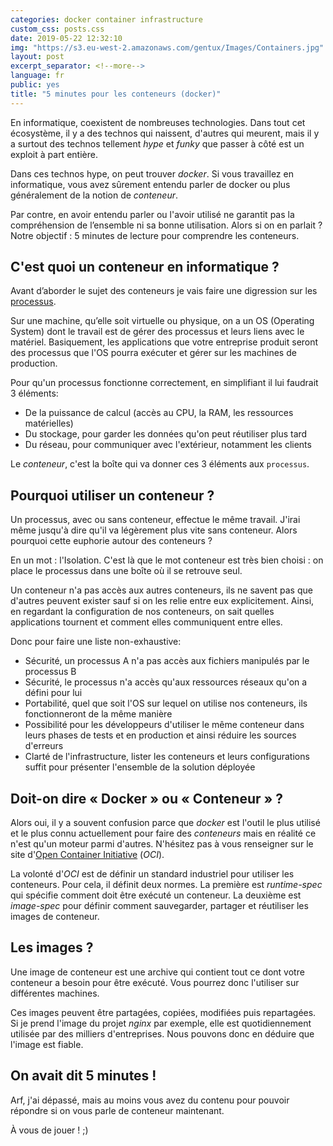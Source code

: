 ```yaml
---
categories: docker container infrastructure
custom_css: posts.css
date: 2019-05-22 12:32:10
img: "https://s3.eu-west-2.amazonaws.com/gentux/Images/Containers.jpg"
layout: post
excerpt_separator: <!--more-->
language: fr
public: yes
title: "5 minutes pour les conteneurs (docker)"
---
```


En informatique, coexistent de nombreuses technologies. Dans tout cet
écosystème, il y a des technos qui naissent, d'autres qui meurent, mais il y a
surtout des technos tellement *hype* et *funky* que passer à côté est un
exploit à part entière.

Dans ces technos hype, on peut trouver *docker*. Si vous travaillez en
informatique, vous avez sûrement entendu parler de docker ou plus généralement
de la notion de *conteneur*.

<!--more-->

Par contre, en avoir entendu parler ou l'avoir utilisé ne garantit pas la
compréhension de l’ensemble ni sa bonne utilisation. Alors si on en parlait ?
Notre objectif : 5 minutes de lecture pour comprendre les conteneurs.

## C'est quoi un conteneur en informatique ?

Avant d’aborder le sujet des conteneurs je vais faire une digression sur les
[processus](https://fr.wikipedia.org/wiki/Processus_(informatique)).

Sur une machine, qu’elle soit virtuelle ou physique, on a un OS (Operating
System) dont le travail est de gérer des processus et leurs liens avec le
matériel. Basiquement, les applications que votre entreprise produit seront des
processus que l'OS  pourra exécuter et gérer sur les machines de production.

Pour qu'un processus fonctionne correctement, en simplifiant il lui faudrait 3
éléments:

* De la puissance de calcul (accès au CPU, la RAM, les ressources matérielles)
* Du stockage, pour garder les données qu'on peut réutiliser plus tard
* Du réseau, pour communiquer avec l'extérieur, notamment les clients

Le *conteneur*, c'est la boîte qui va donner ces 3 éléments aux `processus`.

## Pourquoi utiliser un conteneur ?

Un processus, avec ou sans conteneur, effectue le même travail. J'irai même
jusqu'à dire qu'il va légèrement plus vite sans conteneur. Alors pourquoi cette
euphorie autour des conteneurs ?

En un mot : l'Isolation. C'est là que le mot conteneur est très bien choisi :
on place le processus dans une boîte où il se retrouve seul.

Un conteneur n'a pas accès aux autres conteneurs, ils ne savent pas que
d'autres peuvent exister sauf si on les relie entre eux explicitement. Ainsi,
en regardant la configuration de nos conteneurs, on sait quelles applications
tournent et comment elles communiquent entre elles.

Donc pour faire une liste non-exhaustive:

* Sécurité, un processus A n'a pas accès aux fichiers manipulés par le processus
  B
* Sécurité, le processus n'a accès qu'aux ressources réseaux qu'on a défini
  pour lui
* Portabilité, quel que soit l'OS sur lequel on utilise nos conteneurs, ils
  fonctionneront de la même manière
* Possibilité pour les développeurs d'utiliser le même conteneur dans leurs
  phases de tests et en production et ainsi réduire les sources d'erreurs
* Clarté de l'infrastructure, lister les conteneurs et leurs configurations suffit
  pour présenter l'ensemble de la solution déployée

## Doit-on dire « Docker » ou « Conteneur » ?

Alors oui, il y a souvent confusion parce que *docker* est l'outil le plus
utilisé et le plus connu actuellement pour faire des *conteneurs* mais en
réalité ce n'est qu'un moteur parmi d'autres. N'hésitez pas à vous
renseigner sur le site d'[Open Container
Initiative](https://www.opencontainers.org/) (*OCI*).

La volonté d'*OCI* est de définir un standard industriel pour utiliser les
conteneurs. Pour cela, il définit deux normes. La première est *runtime-spec*
qui spécifie comment doit être exécuté un conteneur. La deuxième est
*image-spec* pour définir comment sauvegarder, partager et réutiliser les
images de conteneur.

## Les images ?

Une image de conteneur est une archive qui contient tout ce dont votre
conteneur a besoin pour être exécuté. Vous pourrez donc l'utiliser sur
différentes machines.

Ces images peuvent être partagées, copiées, modifiées puis repartagées. Si je
prend l'image du projet *nginx* par exemple, elle est quotidiennement utilisée
par des milliers d'entreprises.  Nous pouvons donc en déduire que l'image est
fiable.

## On avait dit 5 minutes !

Arf, j'ai dépassé, mais au moins vous avez du contenu pour pouvoir répondre si
on vous parle de conteneur maintenant.

À vous de jouer ! ;)
